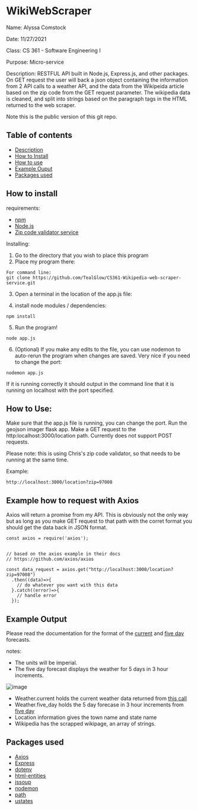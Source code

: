# WikiWebScraper

Name: Alyssa Comstock

Date: 11/27/2021

Class: CS 361 - Software Engineering I

Purpose: Micro-service

Description: RESTFUL API built in Node.js, Express.js, and other packages. On GET request the user will back a json
object containing the information from 2 API calls to a weather API, and the data from the Wikipeida article based on
the zip code from the GET request parameter.  The wikipedia data is cleaned, and split into strings based on the paragraph
tags in the HTML returned to the web scraper.

Note this is the public version of this git repo.


## Table of contents
- [Description](#wikiwebscraper)
- [How to Install](#how-to-install)
- [How to use](#how-to-use)
- [Example Ouput](#example-output)
- [Packages used](#Packages-used)


## How to install

requirements:
- [npm](https://www.npmjs.com/)
- [Node.js](https://nodejs.org/en/download/)
- [Zip code validator service](https://github.com/cjpdx-dev/geoJSON-imager)

Installing:
1. Go to the directory that you wish to place this program
2. Place my program there:
```
For command line:
git clone https://github.com/TealGlow/CS361-Wikipedia-web-scraper-service.git
```
3. Open a terminal in the location of the app.js file:

4. install node modules / dependencies:
```
npm install
```
5. Run the program!
```
node app.js
```
6. (Optional) If you make any edits to the file, you can use nodemon to auto-rerun the program when changes are saved. Very nice if you need to change the port:
```
nodemon app.js
```


If it is running correctly it should output in the command line that it is running on localhost with the port specified.


## How to Use:
Make sure that the app.js file is running, you can change the port.
Run the geojson imager flask app.
Make a GET request to the http:localhost:3000/location path.  Currently does not support POST requests.

Please note: this is using Chris's zip code validator, so that needs to be running at the same time.


Example:
```
http://localhost:3000/location?zip=97008
```

## Example how to request with Axios

Axios will return a promise from my API. This is obviously not the only way but as long as you make GET request to that path with the
corret format you should get the data back in JSON format.

```
const axios = require('axios');


// based on the axios example in their docs
// https://github.com/axios/axios

const data_request = axios.get("http://localhost:3000/location?zip=97008")
  .then((data)=>{
    // do whatever you want with this data
  }.catch((error)=>{
    // handle error
  });
```


## Example Output

Please read the documentation for the format of the [current](https://openweathermap.org/current) and [five day](https://openweathermap.org/forecast5) forecasts.

notes:
- The units will be imperial.  
- The five day forecast displays the weather for 5 days in 3 hour increments.



![image](https://user-images.githubusercontent.com/13501778/140249539-4ca815bf-9f4f-48ef-bfb3-2df884e6b745.png)



- Weather.current holds the current weather data returned from [this call](https://openweathermap.org/current)
- Weather.five_day holds the 5 day forecase in 3 hour increments from [five day](https://openweathermap.org/forecast5)
- Location information gives the town name and state name
- Wikipedia has the scrapped wikipage, an array of strings.


## Packages used
- [Axios](https://www.npmjs.com/package/axios)
- [Express](https://www.npmjs.com/package/express)
- [dotenv](https://www.npmjs.com/package/dotenv)
- [html-entities](https://www.npmjs.com/package/html-entities)
- [jssoup](https://www.npmjs.com/package/jssoup)
- [nodemon](https://www.npmjs.com/package/nodemon)
- [path](https://www.npmjs.com/package/path)
- [ustates](https://www.npmjs.com/package/ustates)
